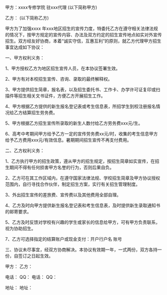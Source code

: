 
 


甲方：xxxx专修学院 驻xxx代理 (以下简称甲方)


乙方： (以下简称乙方)


甲方为了加强xxxx 年xxx地区招生的宣传力度，特委托乙方在遵守相关法律法规的情况下，按甲方规定的宣传内容、办法及双方约定的招生宣传地点如实对外宣传招生。双方经友好协商，本着“诚实守信，互惠互利”的原则，就乙方代理甲方招生事宜达成如下协议：


一、甲方权利义务：


1、甲方授权乙方为地区招生宣传人员，在本协议签署生效。


2、甲方有对本校招生宣传、咨询、录取的最终解释权。


3、甲方提供招生简章，报名表，以及招生委托书、工作卡、办学许可证复印或扫描件等招生相关文书证件，方便乙方开展招生工作。


4、甲方根据乙方提供的新生报名登记表或考生信息表，所招学生到校注册报名情况给乙方结算招生劳务费。


5、甲方根据乙方招生宣传所录取的新生人数付给乙方劳务费xxx元/生。


6、高考中考期间甲方给予乙方一定的宣传劳务费xx元/时，收集的考生信息甲方给予乙方费用xxx元/有效信息。暑期期间招生宣传不再支付费用。


二、乙方权利义务：


1、乙方执行甲方的招生政策，遵从甲方的招生规定，按招生简章如实宣传，在招生期间不得有任何损害甲方名誉的行为，否则后果自负。


2、乙方可在其工作区域内，在遵守国家法律法规、学校招生简章及甲方协议授权范围内，自行寻找合作伙伴，制定招生方案，实行有关招生管理制度。


3、外出招生宣传的差旅费、宣传费以及其他费用全部自理。


4、乙方及时向甲方提供新生报名登记表和考生信息表，及时提供新生录取通知书的邮寄要求。


5、乙方及时反馈对学校有兴趣的学生或家长的信息给甲方，可有甲方负责联系，视为协助招生。


7、乙方可选择指定的结算账户或现金支付：开户行户名 账号


三、协议未尽事宜，经双方协商解决。本协议有效期一年，一式两份，双方各持一份，自签订之日起生效。


甲方： 乙方：


电话： QQ： 电话： QQ：


地址： 地址：
 


 

 
 
 
 
 
  


  
 

  


  


  
 
 
 
 

